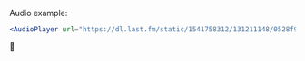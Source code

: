 Audio example:

```jsx
<AudioPlayer url="https://dl.last.fm/static/1541758312/131211148/0528f9c2cc9140584bc2c4fc6c9eac85b6c66fe58a4c064cd0b68cbeba633225/Death+Grips+-+Get+Got.mp3" />
```

💜